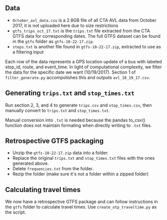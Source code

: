 ## Data
* `October_avl_data.csv` is a 2.8GB file of all CTA AVL data from October 2017, it is not uploaded here due to size restrictions
* `gtfs_trips_oct_17.txt` is the `trips.txt` file extracted from the CTA GTFS data for corresponding dates. The full GTFS dataset can be found in the `gtfs` folder as `gtfs-10-22-17.zip`. 
* `stops.txt` is another file found in `gtfs-10-22-17.zip`, extracted to use as a filtering input

Each row of the data represents a GPS location update of a bus with labeled stop_id, route, and event_time. In light of computational complexity, we filter the data for the specific date we want (10/19/2017). Section 1 of `filter_generate.py` accompolishes this and outputs `avl_10_19_17.csv`.

## Generating `trips.txt` and `stop_times.txt`
Run section 2, 3, and 4 to generate `trips.csv` and `stop_times.csv`, then manually convert to `trips.txt` and `stop_times.txt`.

Manual conversion into `.txt` is needed because the pandas to_csv() function does not maintain formating when directly writing to `.txt` files.

## Retrospective GTFS packaging
* Unzip the `gtfs-10-22-17.zip` data into a folder. 
* Replace the original `trips.txt` and `stop_times.txt` files with the ones generated above. 
* Delete `frequencies.txt` from the folder.
* Rezip the folder (make sure it's not a folder within a zipped folder)

## Calculating travel times
We now have a retrospective GTFS package and can follow instructions in the `gtfs` folder to calculate travel times. Use `create_otp_traveltime.py` as the script.
